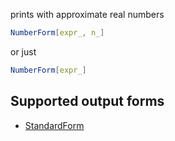 prints with approximate real numbers

```mathematica
NumberForm[expr_, n_]
```

or just

```mathematica
NumberForm[expr_]
```

## Supported output forms
- [StandardForm](frontend/Reference/Decorations/StandardForm.md)
